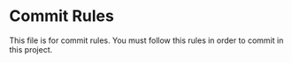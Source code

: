 # Commit Rules

This file is for commit rules. You must follow this rules in order to commit in this project.

